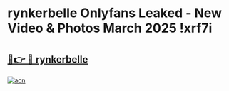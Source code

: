 # rynkerbelle Onlyfans Leaked - New Video & Photos March 2025 !xrf7i

# <h2><a href="https://mju4do.iuczelnia.edu.pl?title=rynkerbelle&ref=xrf7i">🔗👉 🔴 rynkerbelle</a></h2>

[![acn](https://github.com/user-attachments/assets/0f9c940e-d8b0-45ae-aac7-cd30a18b3e1c)](https://mju4do.iuczelnia.edu.pl?title=rynkerbelle&ref=xrf7i)

